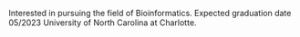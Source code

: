 Interested in pursuing the field of Bioinformatics.
Expected graduation date 05/2023
University of North Carolina at Charlotte.
